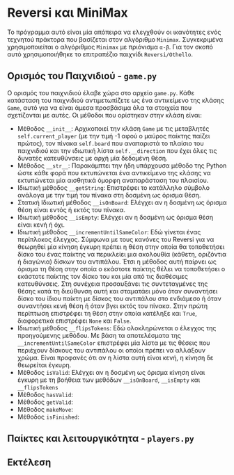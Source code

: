 # Reversi και MiniMax
Το πρόγραμμα αυτό είναι μία απόπειρα να ελεγχθούν οι ικανότητες ενός τεχνητού πράκτορα που βασίζεται στον αλγόριθμο `Minimax`.
Συγκεκριμένα χρησιμοποιείται ο αλγόριθμος `Minimax` με πριόνισμα `α-β`.
Για τον σκοπό αυτό χρησιμοποιήθηκε το επιτραπέζιο παιχνίδι `Reversi/Othello`.

## Ορισμός του Παιχνιδιού - `game.py`
Ο ορισμός του παιχνιδιού έλαβε χώρα στο αρχείο `game.py`.
Κάθε κατάσταση του παιχνιδιού αντιμετωπίζετε ως ένα αντικείμενο της κλάσης `Game`, αυτό για να είναι άμεσα προσβάσιμα όλα τα στοιχεία που σχετίζονται με αυτές.
Οι μέθοδοι που ορίστηκαν στην κλάση είναι:
* Μέθοδος `__init__`: Αρχικοποιεί την κλάση `Game` με τις μεταβλητές `self.current_player` (με την τιμή -1 αφού ο μαύρος παίκτης παίζει πρώτος), τον πίνακα `self.board` που αναπαριστά το πλαίσιο του παιχνιδιού και την ιδιωτική λίστα `self.__direction` που έχει όλες τις δυνατές κατευθύνσεις με αρχή μία δεδομένη θέση.
* Μέθοδος `__str__`: Παρακάμπτει την ήδη υπάρχουσα μέθοδο της Python ώστε κάθε φορά που εκτυπώνεται ένα αντικείμενο της κλάσης να εκτυπώνεται μία αισθητικά όμορφη αναπαράσταση του πλαισίου.
* Ιδιωτική μέθοδος `__getString`: Επιστρέφει το κατάλληλο σύμβολο ανάλογα με την τιμή του πίνακα στη δοσμένη ως όρισμα θέση.
* Στατική Ιδιωτική μέθοδος `__isOnBoard`: Ελέγχει αν η δοσμένη ως όρισμα θέση είναι εντός ή εκτός του πίνακα.
* Ιδιωτική μέθοδος `__isEmpty`: Ελέγχει αν η δοσμένη ως όρισμα θέση είναι κενή ή όχι.
* Ιδιωτική μέθοδος `__incrementUntilSameColor`: Εδώ γίνεται ένας περίπλοκος έλεγχος.
  Σύμφωνα με τους κανόνες του Reversi για να θεωρηθεί μία κίνηση έγκυρη πρέπει η θέση στην οποία θα τοποθετήσει δίσκο του ένας παίκτης να περικλείει μια ακολουθία (κάθετη, οριζόντια ή διαγώνια) δίσκων του αντιπάλου.
  Έτσι η μέθοδος αυτή παίρνει ως όρισμα τη θέση στην οποία ο εκάστοτε παίκτης θέλει να τοποθετήσει ο εκάστοτε παίκτης τον δίσκο του και μία από τις διαθέσιμες κατευθύνσεις.
  Στη συνέχεια προσαυξάνει τις συντεταγμένες της θέσης κατά τη διεύθυνση αυτή και σταματάει μόνο όταν συναντήσει δίσκο του ίδιου παίκτη με δίσκος του αντιπάλου στο ενδιάμεσο ή όταν συναντήσει κενή θέση ή όταν βγει εκτός του πίνακα.
  Στην πρώτη περίπτωση επιστρέφει τη θέση στην οποία κατέληξε και `True`, διαφορετικά επιστρέφει `None` και `False`.
* Ιδιωτική μέθοδος `__flipsTokens`: Εδώ ολοκληρώνεται ο έλεγχος της προηγούμενης μεθόδου.
  Με βάση τα αποτελέσματα της `__incrementUntilSameColor` επιστρέφει μία λίστα με τις θέσεις που περιέχουν δίσκους του αντιπάλου οι οποίοι πρέπει να αλλάξουν χρώμα.
  Είναι προφανές ότι αν η λίστα αυτή είναι κενή, η κίνηση δε θεωρείται έγκυρη.
* Μέθοδος `isValid`: Ελέγχει αν η δοσμένη ως όρισμα κίνηση είναι έγκυρη με τη βοήθεια των μεθόδων `__isOnBoard`, `__isEmpty` και `__flipsTokens`
* Μέθοδος `hasValid`:
* Μέθοδος `getValid`:
* Μέθοδος `makeMove`:
* Μέθοδος `isFinished`:

## Παίκτες και λειτουργικότητα - `players.py`


## Εκτέλεση